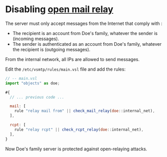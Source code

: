 # Disabling [open mail relay](https://en.wikipedia.org/wiki/Open_mail_relay)

The server must only accept messages from the Internet that comply with :

- The recipient is an account from Doe's family, whatever the sender is (incoming messages).
- The sender is authenticated as an account from Doe's family, whatever the recipient is (outgoing messages).

From the internal network, all IPs are allowed to send messages.

Edit the `/etc/vsmtp/rules/main.vsl` file and add the rules:

```js
// -- main.vsl
import "objects" as doe;

#{
  // ... previous code ...

  mail: [
    rule "relay mail from" || check_mail_relay(doe::internal_net),
  ],

  rcpt: [
    rule "relay rcpt" || check_rcpt_relay(doe::internal_net),
  ],
}
```

Now Doe's family server is protected against open-relaying attacks.
